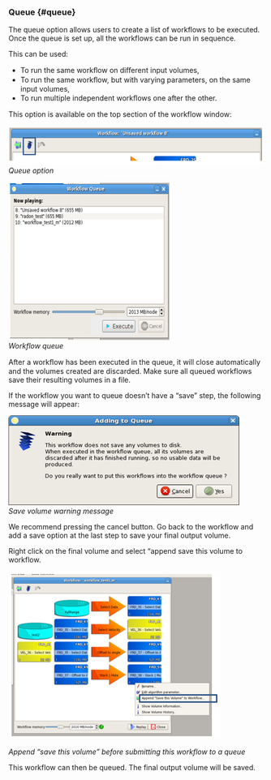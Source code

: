 ### Queue {#queue}

The queue option allows users to create a list of workflows to be executed. Once the queue is set up, all the workflows can be run in sequence.

This can be used:

* To run the same workﬂow on diﬀerent input volumes,
* To run the same workﬂow, but with varying parameters, on the same input volumes,
* To run multiple independent workﬂows one after the other.

This option is available on the top section of the workflow window:

![](/assets/044_Workflow.png)  
_Queue option_

![](/assets/045_Workflow.png)  
_Workflow queue_

After a workﬂow has been executed in the queue, it will close automatically and the volumes created are discarded. Make sure all queued workflows save their resulting volumes in a file.

If the workflow you want to queue doesn’t have a “save” step, the following message will appear:

![](/assets/046_Workflow.png)  
_Save volume warning message_

We recommend pressing the cancel button. Go back to the workflow and add a save option at the last step to save your final output volume.

Right click on the final volume and select “append save this volume to workflow.

![](/assets/047_Workflow.png)

_Append “save this volume” before submitting this workflow to a queue_

This workflow can then be queued. The final output volume will be saved.

